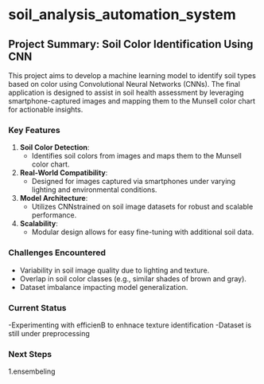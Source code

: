 # soil_analysis_automation_system

## **Project Summary: Soil Color Identification Using CNN**

This project aims to develop a machine learning model to identify soil types based on color using Convolutional Neural Networks (CNNs). The final application is designed to assist in soil health assessment by leveraging smartphone-captured images and mapping them to the Munsell color chart for actionable insights.

### **Key Features**
1. **Soil Color Detection**:
   - Identifies soil colors from images and maps them to the Munsell color chart.
2. **Real-World Compatibility**:
   - Designed for images captured via smartphones under varying lighting and environmental conditions.
3. **Model Architecture**:
   - Utilizes CNNstrained on soil image datasets for robust and scalable performance.
4. **Scalability**:
   - Modular design allows for easy fine-tuning with additional soil data.

### **Challenges Encountered**
- Variability in soil image quality due to lighting and texture.
- Overlap in soil color classes (e.g., similar shades of brown and gray).
- Dataset imbalance impacting model generalization.

### **Current Status**
-Experimenting with efficienB to enhnace texture  identification
-Dataset is still under preprocessing

### **Next Steps**
1.ensembeling




